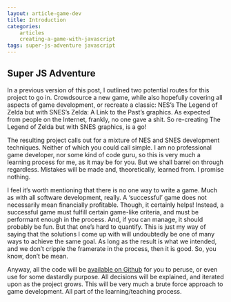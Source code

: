 ```yaml
---
layout: article-game-dev
title: Introduction
categories:
    articles
    creating-a-game-with-javascript
tags: super-js-adventure javascript
---
```


## Super JS Adventure

In a previous version of this post, I outlined two potential routes for this project to go in. Crowdsource a new game, while also hopefully covering all aspects of game development, or recreate a classic: NES’s The Legend of Zelda but with SNES’s Zelda: A Link to the Past’s graphics. As expected from people on the Internet, frankly, no one gave a shit. So re-creating The Legend of Zelda but with SNES graphics, is a go!

The resulting project calls out for a mixture of NES and SNES development techniques. Neither of which you could call simple. I am no professional game developer, nor some kind of code guru, so this is very much a learning process for me, as it may be for you. But we shall barrel on through regardless. Mistakes will be made and, theoretically, learned from. I promise nothing.

I feel it’s worth mentioning that there is no one way to write a game. Much as with all software development, really. A ‘successful’ game does not necessarily mean financially profitable. Though, it certainly helps! Instead, a successful game must fulfill certain game-like criteria, and must be performant enough in the process. And, if you can manage, it should probably be fun. But that one’s hard to quantify. This is just my way of saying that the solutions I come up with will undoubtedly be one of many ways to achieve the same goal. As long as the result is what we intended, and we don’t cripple the framerate in the process, then it is good. So, you know, don’t be mean.

Anyway, all the code will be [available on Github](http://github.com/gablaxian/super-js-adventure) for you to peruse, or even use for some dastardly purpose. All decisions will be explained, and iterated upon as the project grows. This will be very much a brute force approach to game development. All part of the learning/teaching process.
